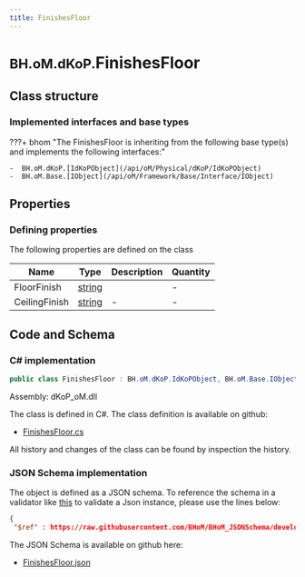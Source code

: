 ```yaml
---
title: FinishesFloor
---
```


# <small>BH.oM.dKoP.</small>**FinishesFloor**



## Class structure

### Implemented interfaces and base types

???+ bhom "The FinishesFloor is inheriting from the following base type(s) and implements the following interfaces:"

    -  BH.oM.dKoP.[IdKoPObject](/api/oM/Physical/dKoP/IdKoPObject)
    -  BH.oM.Base.[IObject](/api/oM/Framework/Base/Interface/IObject)


## Properties



### Defining properties

The following properties are defined on the class

| Name             | Type             | Description      | Quantity         |
|------------------|------------------|------------------|------------------|
| FloorFinish | [string](https://learn.microsoft.com/en-us/dotnet/api/System.String?view=netstandard-2.0) |  | - |
| CeilingFinish | [string](https://learn.microsoft.com/en-us/dotnet/api/System.String?view=netstandard-2.0) | - | - |


## Code and Schema

### C# implementation

``` C# title="C#"
public class FinishesFloor : BH.oM.dKoP.IdKoPObject, BH.oM.Base.IObject
```

Assembly: dKoP_oM.dll

The class is defined in C#. The class definition is available on github:

- [FinishesFloor.cs](https://github.com/BHoM/dKoP_Toolkit/blob/develop/dKoP_oM/Perfomance\Finishes\FinishesFloor.cs)

All history and changes of the class can be found by inspection the history.
### JSON Schema implementation

The object is defined as a JSON schema. To reference the schema in a validator like [this](https://www.jsonschemavalidator.net/) to validate a Json instance, please use the lines below:

``` json title="JSON Schema"
{
 "$ref" : https://raw.githubusercontent.com/BHoM/BHoM_JSONSchema/develop/dKoP_oM/FinishesFloor.json}
```

The JSON Schema is available on github here:

- [FinishesFloor.json](https://github.com/BHoM/BHoM_JSONSchema/blob/develop/dKoP_oM/FinishesFloor.json)
